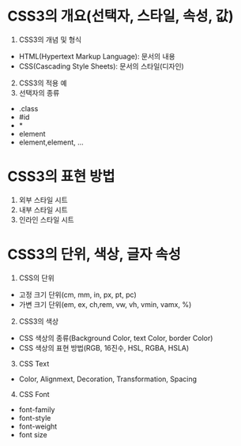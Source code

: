# CSS3의 개요(선택자, 스타일, 속성, 값)

1. CSS3의 개념 및 형식
- HTML(Hypertext Markup Language): 문서의 내용
- CSS(Cascading Style Sheets): 문서의 스타일(디자인)
2. CSS3의 적용 예
3. 선택자의 종류
- .class
- #id
- \*
- element
- element,element, ...
# CSS3의 표현 방법
1. 외부 스타일 시트
2. 내부 스타일 시트
3. 인라인 스타일 시트

# CSS3의 단위, 색상, 글자 속성
1. CSS의 단위
- 고정 크기 단위(cm, mm, in, px, pt, pc)
- 가변 크기 단위(em, ex, ch,rem, vw, vh, vmin, vamx, %)

2. CSS3의 색상
- CSS 색상의 종류(Background Color, text Color, border Color)
- CSS 색상의 표현 방법(RGB, 16진수, HSL, RGBA, HSLA)

3. CSS Text
- Color, Alignmext, Decoration, Transformation, Spacing

4. CSS Font
- font-family
- font-style
- font-weight
- font size